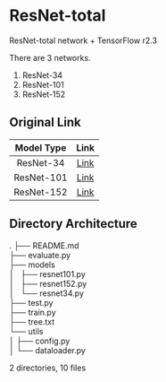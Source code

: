 # ResNet-total
ResNet-total network + TensorFlow r2.3

There are 3 networks.
1) ResNet-34
2) ResNet-101
3) ResNet-152

## Original Link
|Model Type|Link|
|:-----------:|:-----------:|
|ResNet-34|[Link](https://github.com/bolero2/DeepLearning-dc/tree/master/tf2/ResNet-34-tf2)|
|ResNet-101|[Link](https://github.com/bolero2/DeepLearning-dc/tree/master/tf2/ResNet-101-tf2)|
|ResNet-152|[Link](https://github.com/bolero2/DeepLearning-dc/tree/master/tf2/ResNet-152-tf2)|

## Directory Architecture
.
├── README.md  
├── evaluate.py  
├── models  
│   ├── resnet101.py  
│   ├── resnet152.py  
│   └── resnet34.py  
├── test.py  
├── train.py  
├── tree.txt  
└── utils  
│    ├── config.py  
│    └── dataloader.py  

2 directories, 10 files
